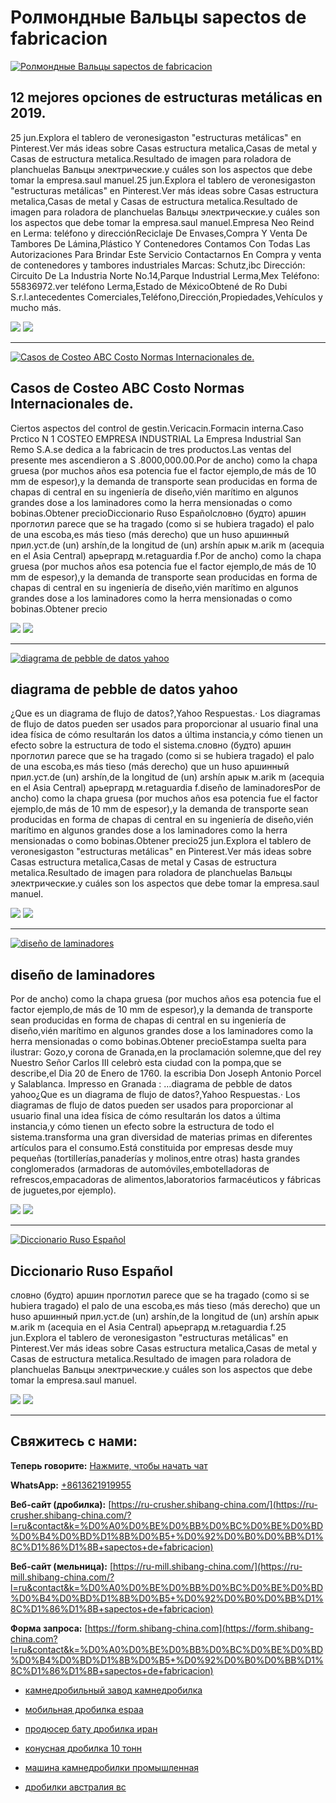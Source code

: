 # Ролмондные Вальцы sapectos de fabricacion

<a href="https://swt.shibang-china.com/?l=ru&img&k=%D0%A0%D0%BE%D0%BB%D0%BC%D0%BE%D0%BD%D0%B4%D0%BD%D1%8B%D0%B5+%D0%92%D0%B0%D0%BB%D1%8C%D1%86%D1%8B+sapectos+de+fabricacion" target="_blank">![Ролмондные Вальцы sapectos de fabricacion](http://static.shibang-china.com/all-800x300/331.jpg)</a>

## 12 mejores opciones de estructuras met&#225;licas en 2019.
25 jun.Explora el tablero de veronesigaston &quot;estructuras met&#225;licas&quot; en Pinterest.Ver m&#225;s ideas sobre Casas estructura metalica,Casas de metal y Casas de estructura metalica.Resultado de imagen para roladora de planchuelas Вальцы электрические.y cu&#225;les son los aspectos que debe tomar la empresa.saul manuel.25 jun.Explora el tablero de veronesigaston &quot;estructuras met&#225;licas&quot; en Pinterest.Ver m&#225;s ideas sobre Casas estructura metalica,Casas de metal y Casas de estructura metalica.Resultado de imagen para roladora de planchuelas Вальцы электрические.y cu&#225;les son los aspectos que debe tomar la empresa.saul manuel.Empresa Neo Reind en Lerma: tel&#233;fono y direcci&#243;nReciclaje De Envases,Compra Y Venta De Tambores De L&#225;mina,Pl&#225;stico Y Contenedores Contamos Con Todas Las Autorizaciones Para Brindar Este Servicio Contactarnos En Compra y venta de contenedores y tambores industriales Marcas: Schutz,ibc Direcci&#243;n: Circuito De La Industria Norte No.14,Parque Industrial Lerma,Mex Tel&#233;fono: 55836972.ver tel&#233;fono Lerma,Estado de M&#233;xicoObten&#233; de Ro Dubi S.r.l.antecedentes Comerciales,Tel&#233;fono,Direcci&#243;n,Propiedades,Veh&#237;culos y mucho m&#225;s.


<a href="https://whatsapp.shibangsoft.com/WhatsApp.php" target="_blank" title="WhatsApp">![](http://static.shibang-china.com/icon/whatsapp.png)</a> <a href="https://swt.shibang-china.com/?l=ru&icon&k=%D0%A0%D0%BE%D0%BB%D0%BC%D0%BE%D0%BD%D0%B4%D0%BD%D1%8B%D0%B5+%D0%92%D0%B0%D0%BB%D1%8C%D1%86%D1%8B+sapectos+de+fabricacion" target="_blank">![](http://static.shibang-china.com/icon/chat-ru.png)</a>

---

<a href="https://swt.shibang-china.com/?l=ru&img&k=%D0%A0%D0%BE%D0%BB%D0%BC%D0%BE%D0%BD%D0%B4%D0%BD%D1%8B%D0%B5+%D0%92%D0%B0%D0%BB%D1%8C%D1%86%D1%8B+sapectos+de+fabricacion" target="_blank">![Casos de Costeo ABC Costo Normas Internacionales de.](http://static.shibang-china.com/all-800x300/367.jpg)</a>

## Casos de Costeo ABC Costo Normas Internacionales de.
Ciertos aspectos del control de gestin.Vericacin.Formacin interna.Caso Prctico N 1 COSTEO EMPRESA INDUSTRIAL La Empresa Industrial San Remo S.A.se dedica a la fabricacin de tres productos.Las ventas del presente mes ascendieron a S .8000,000.00.Por de ancho) como la chapa gruesa (por muchos a&#241;os esa potencia fue el factor ejemplo,de m&#225;s de 10 mm de espesor),y la demanda de transporte sean producidas en forma de chapas di central en su ingenier&#237;a de dise&#241;o,vi&#233;n mar&#237;timo en algunos grandes dose a los laminadores como la herra mensionadas o como bobinas.Obtener precioDiccionario Ruso Espa&#241;olсловно (будто) аршин проглотил parece que se ha tragado (como si se hubiera tragado) el palo de una escoba,es m&#225;s tieso (m&#225;s derecho) que un huso аршинный прил.уст.de (un) arsh&#237;n,de la longitud de (un) arsh&#237;n арык м.arik m (acequia en el Asia Central) арьергард м.retaguardia f.Por de ancho) como la chapa gruesa (por muchos a&#241;os esa potencia fue el factor ejemplo,de m&#225;s de 10 mm de espesor),y la demanda de transporte sean producidas en forma de chapas di central en su ingenier&#237;a de dise&#241;o,vi&#233;n mar&#237;timo en algunos grandes dose a los laminadores como la herra mensionadas o como bobinas.Obtener precio


<a href="https://whatsapp.shibangsoft.com/WhatsApp.php" target="_blank" title="WhatsApp">![](http://static.shibang-china.com/icon/whatsapp.png)</a> <a href="https://swt.shibang-china.com/?l=ru&icon&k=%D0%A0%D0%BE%D0%BB%D0%BC%D0%BE%D0%BD%D0%B4%D0%BD%D1%8B%D0%B5+%D0%92%D0%B0%D0%BB%D1%8C%D1%86%D1%8B+sapectos+de+fabricacion" target="_blank">![](http://static.shibang-china.com/icon/chat-ru.png)</a>

---

<a href="https://swt.shibang-china.com/?l=ru&img&k=%D0%A0%D0%BE%D0%BB%D0%BC%D0%BE%D0%BD%D0%B4%D0%BD%D1%8B%D0%B5+%D0%92%D0%B0%D0%BB%D1%8C%D1%86%D1%8B+sapectos+de+fabricacion" target="_blank">![diagrama de pebble de datos yahoo](http://static.shibang-china.com/all-800x300/328.jpg)</a>

## diagrama de pebble de datos yahoo
&#191;Que es un diagrama de flujo de datos?,Yahoo Respuestas.&#183; Los diagramas de flujo de datos pueden ser usados para proporcionar al usuario final una idea f&#237;sica de c&#243;mo resultar&#225;n los datos a &#250;ltima instancia,y c&#243;mo tienen un efecto sobre la estructura de todo el sistema.словно (будто) аршин проглотил parece que se ha tragado (como si se hubiera tragado) el palo de una escoba,es m&#225;s tieso (m&#225;s derecho) que un huso аршинный прил.уст.de (un) arsh&#237;n,de la longitud de (un) arsh&#237;n арык м.arik m (acequia en el Asia Central) арьергард м.retaguardia f.dise&#241;o de laminadoresPor de ancho) como la chapa gruesa (por muchos a&#241;os esa potencia fue el factor ejemplo,de m&#225;s de 10 mm de espesor),y la demanda de transporte sean producidas en forma de chapas di central en su ingenier&#237;a de dise&#241;o,vi&#233;n mar&#237;timo en algunos grandes dose a los laminadores como la herra mensionadas o como bobinas.Obtener precio25 jun.Explora el tablero de veronesigaston &quot;estructuras met&#225;licas&quot; en Pinterest.Ver m&#225;s ideas sobre Casas estructura metalica,Casas de metal y Casas de estructura metalica.Resultado de imagen para roladora de planchuelas Вальцы электрические.y cu&#225;les son los aspectos que debe tomar la empresa.saul manuel.


<a href="https://whatsapp.shibangsoft.com/WhatsApp.php" target="_blank" title="WhatsApp">![](http://static.shibang-china.com/icon/whatsapp.png)</a> <a href="https://swt.shibang-china.com/?l=ru&icon&k=%D0%A0%D0%BE%D0%BB%D0%BC%D0%BE%D0%BD%D0%B4%D0%BD%D1%8B%D0%B5+%D0%92%D0%B0%D0%BB%D1%8C%D1%86%D1%8B+sapectos+de+fabricacion" target="_blank">![](http://static.shibang-china.com/icon/chat-ru.png)</a>

---

<a href="https://swt.shibang-china.com/?l=ru&img&k=%D0%A0%D0%BE%D0%BB%D0%BC%D0%BE%D0%BD%D0%B4%D0%BD%D1%8B%D0%B5+%D0%92%D0%B0%D0%BB%D1%8C%D1%86%D1%8B+sapectos+de+fabricacion" target="_blank">![dise&#241;o de laminadores](http://static.shibang-china.com/all-800x300/455.jpg)</a>

## dise&#241;o de laminadores
Por de ancho) como la chapa gruesa (por muchos a&#241;os esa potencia fue el factor ejemplo,de m&#225;s de 10 mm de espesor),y la demanda de transporte sean producidas en forma de chapas di central en su ingenier&#237;a de dise&#241;o,vi&#233;n mar&#237;timo en algunos grandes dose a los laminadores como la herra mensionadas o como bobinas.Obtener precioEstampa suelta para ilustrar: Gozo,y corona de Granada,en la proclamaci&#243;n solemne,que del rey Nuestro Se&#241;or Carlos III celebr&#242; esta ciudad con la pompa,que se describe,el Dia 20 de Enero de 1760. la escribia Don Joseph Antonio Porcel y Salablanca. Impresso en Granada : …diagrama de pebble de datos yahoo&#191;Que es un diagrama de flujo de datos?,Yahoo Respuestas.&#183; Los diagramas de flujo de datos pueden ser usados para proporcionar al usuario final una idea f&#237;sica de c&#243;mo resultar&#225;n los datos a &#250;ltima instancia,y c&#243;mo tienen un efecto sobre la estructura de todo el sistema.transforma una gran diversidad de materias primas en diferentes art&#237;culos para el consumo.Est&#225; constituida por empresas desde muy peque&#241;as (tortiller&#237;as,panader&#237;as y molinos,entre otras) hasta grandes conglomerados (armadoras de autom&#243;viles,embotelladoras de refrescos,empacadoras de alimentos,laboratorios farmac&#233;uticos y f&#225;bricas de juguetes,por ejemplo).


<a href="https://whatsapp.shibangsoft.com/WhatsApp.php" target="_blank" title="WhatsApp">![](http://static.shibang-china.com/icon/whatsapp.png)</a> <a href="https://swt.shibang-china.com/?l=ru&icon&k=%D0%A0%D0%BE%D0%BB%D0%BC%D0%BE%D0%BD%D0%B4%D0%BD%D1%8B%D0%B5+%D0%92%D0%B0%D0%BB%D1%8C%D1%86%D1%8B+sapectos+de+fabricacion" target="_blank">![](http://static.shibang-china.com/icon/chat-ru.png)</a>

---

<a href="https://swt.shibang-china.com/?l=ru&img&k=%D0%A0%D0%BE%D0%BB%D0%BC%D0%BE%D0%BD%D0%B4%D0%BD%D1%8B%D0%B5+%D0%92%D0%B0%D0%BB%D1%8C%D1%86%D1%8B+sapectos+de+fabricacion" target="_blank">![Diccionario Ruso Espa&#241;ol](http://static.shibang-china.com/all-800x300/443.jpg)</a>

## Diccionario Ruso Espa&#241;ol
словно (будто) аршин проглотил parece que se ha tragado (como si se hubiera tragado) el palo de una escoba,es m&#225;s tieso (m&#225;s derecho) que un huso аршинный прил.уст.de (un) arsh&#237;n,de la longitud de (un) arsh&#237;n арык м.arik m (acequia en el Asia Central) арьергард м.retaguardia f.25 jun.Explora el tablero de veronesigaston &quot;estructuras met&#225;licas&quot; en Pinterest.Ver m&#225;s ideas sobre Casas estructura metalica,Casas de metal y Casas de estructura metalica.Resultado de imagen para roladora de planchuelas Вальцы электрические.y cu&#225;les son los aspectos que debe tomar la empresa.saul manuel.

<a href="https://whatsapp.shibangsoft.com/WhatsApp.php" target="_blank" title="WhatsApp">![](http://static.shibang-china.com/icon/whatsapp.png)</a> <a href="https://swt.shibang-china.com/?l=ru&icon&k=%D0%A0%D0%BE%D0%BB%D0%BC%D0%BE%D0%BD%D0%B4%D0%BD%D1%8B%D0%B5+%D0%92%D0%B0%D0%BB%D1%8C%D1%86%D1%8B+sapectos+de+fabricacion" target="_blank">![](http://static.shibang-china.com/icon/chat-ru.png)</a>

---
## Свяжитесь с нами:

**Теперь говорите:** [Нажмите, чтобы начать чат](https://swt.shibang-china.com?l=ru&contact&k=%D0%A0%D0%BE%D0%BB%D0%BC%D0%BE%D0%BD%D0%B4%D0%BD%D1%8B%D0%B5+%D0%92%D0%B0%D0%BB%D1%8C%D1%86%D1%8B+sapectos+de+fabricacion)

**WhatsApp:**  [+8613621919955](https://whatsapp.shibangsoft.com/WhatsApp.php)

**Веб-сайт (дробилка):** [https://ru-crusher.shibang-china.com/](https://ru-crusher.shibang-china.com/?l=ru&contact&k=%D0%A0%D0%BE%D0%BB%D0%BC%D0%BE%D0%BD%D0%B4%D0%BD%D1%8B%D0%B5+%D0%92%D0%B0%D0%BB%D1%8C%D1%86%D1%8B+sapectos+de+fabricacion)

**Веб-сайт (мельница):** [https://ru-mill.shibang-china.com/](https://ru-mill.shibang-china.com/?l=ru&contact&k=%D0%A0%D0%BE%D0%BB%D0%BC%D0%BE%D0%BD%D0%B4%D0%BD%D1%8B%D0%B5+%D0%92%D0%B0%D0%BB%D1%8C%D1%86%D1%8B+sapectos+de+fabricacion)

**Форма запроса:** [https://form.shibang-china.com](https://form.shibang-china.com?l=ru&contact&k=%D0%A0%D0%BE%D0%BB%D0%BC%D0%BE%D0%BD%D0%B4%D0%BD%D1%8B%D0%B5+%D0%92%D0%B0%D0%BB%D1%8C%D1%86%D1%8B+sapectos+de+fabricacion)

* [камнедробильный завод камнедробилка](../121/%D0%BA%D0%B0%D0%BC%D0%BD%D0%B5%D0%B4%D1%80%D0%BE%D0%B1%D0%B8%D0%BB%D1%8C%D0%BD%D1%8B%D0%B9%20%D0%B7%D0%B0%D0%B2%D0%BE%D0%B4%20%D0%BA%D0%B0%D0%BC%D0%BD%D0%B5%D0%B4%D1%80%D0%BE%D0%B1%D0%B8%D0%BB%D0%BA%D0%B0.md)

* [мобильная дробилка espaa](../124/%D0%BC%D0%BE%D0%B1%D0%B8%D0%BB%D1%8C%D0%BD%D0%B0%D1%8F%20%D0%B4%D1%80%D0%BE%D0%B1%D0%B8%D0%BB%D0%BA%D0%B0%20espaa.md)

* [продюсер бату дробилка иран](../125/%D0%BF%D1%80%D0%BE%D0%B4%D1%8E%D1%81%D0%B5%D1%80%20%D0%B1%D0%B0%D1%82%D1%83%20%D0%B4%D1%80%D0%BE%D0%B1%D0%B8%D0%BB%D0%BA%D0%B0%20%D0%B8%D1%80%D0%B0%D0%BD.md)

* [конусная дробилка 10 тонн](../121/%D0%BA%D0%BE%D0%BD%D1%83%D1%81%D0%BD%D0%B0%D1%8F%20%D0%B4%D1%80%D0%BE%D0%B1%D0%B8%D0%BB%D0%BA%D0%B0%2010%20%D1%82%D0%BE%D0%BD%D0%BD.md)

* [машина камнедробилки промышленная](../125/%D0%BC%D0%B0%D1%88%D0%B8%D0%BD%D0%B0%20%D0%BA%D0%B0%D0%BC%D0%BD%D0%B5%D0%B4%D1%80%D0%BE%D0%B1%D0%B8%D0%BB%D0%BA%D0%B8%20%D0%BF%D1%80%D0%BE%D0%BC%D1%8B%D1%88%D0%BB%D0%B5%D0%BD%D0%BD%D0%B0%D1%8F.md)

* [дробилки австралия вс](../124/%D0%B4%D1%80%D0%BE%D0%B1%D0%B8%D0%BB%D0%BA%D0%B8%20%D0%B0%D0%B2%D1%81%D1%82%D1%80%D0%B0%D0%BB%D0%B8%D1%8F%20%D0%B2%D1%81.md)